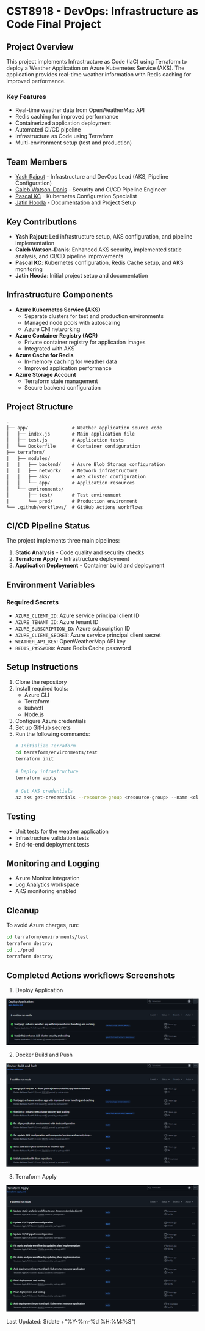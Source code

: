 # CST8918 - DevOps: Infrastructure as Code Final Project

## Project Overview
This project implements Infrastructure as Code (IaC) using Terraform to deploy a Weather Application on Azure Kubernetes Service (AKS). The application provides real-time weather information with Redis caching for improved performance.

### Key Features
- Real-time weather data from OpenWeatherMap API
- Redis caching for improved performance
- Containerized application deployment
- Automated CI/CD pipeline
- Infrastructure as Code using Terraform
- Multi-environment setup (test and production)

## Team Members
- [Yash Rajput](https://github.com/yashrajput0811) - Infrastructure and DevOps Lead (AKS, Pipeline Configuration)
- [Caleb Watson-Danis](https://github.com/wats0358) - Security and CI/CD Pipeline Engineer
- [Pascal KC](https://github.com/meinai-otoko) - Kubernetes Configuration Specialist
- [Jatin Hooda](https://github.com/jatinhooda) - Documentation and Project Setup

## Key Contributions
- **Yash Rajput**: Led infrastructure setup, AKS configuration, and pipeline implementation
- **Caleb Watson-Danis**: Enhanced AKS security, implemented static analysis, and CI/CD pipeline improvements
- **Pascal KC**: Kubernetes configuration, Redis Cache setup, and AKS monitoring
- **Jatin Hooda**: Initial project setup and documentation

## Infrastructure Components
- **Azure Kubernetes Service (AKS)**
  - Separate clusters for test and production environments
  - Managed node pools with autoscaling
  - Azure CNI networking
- **Azure Container Registry (ACR)**
  - Private container registry for application images
  - Integrated with AKS
- **Azure Cache for Redis**
  - In-memory caching for weather data
  - Improved application performance
- **Azure Storage Account**
  - Terraform state management
  - Secure backend configuration

## Project Structure
```
.
├── app/                # Weather application source code
│   ├── index.js        # Main application file
│   ├── test.js         # Application tests
│   └── Dockerfile      # Container configuration
├── terraform/
│   ├── modules/
│   │   ├── backend/    # Azure Blob Storage configuration
│   │   ├── network/    # Network infrastructure
│   │   ├── aks/        # AKS cluster configuration
│   │   └── app/        # Application resources
│   └── environments/
│       ├── test/       # Test environment
│       └── prod/       # Production environment
└── .github/workflows/  # GitHub Actions workflows
```

## CI/CD Pipeline Status
The project implements three main pipelines:
1. **Static Analysis** - Code quality and security checks
2. **Terraform Apply** - Infrastructure deployment
3. **Application Deployment** - Container build and deployment

## Environment Variables
### Required Secrets
- `AZURE_CLIENT_ID`: Azure service principal client ID
- `AZURE_TENANT_ID`: Azure tenant ID
- `AZURE_SUBSCRIPTION_ID`: Azure subscription ID
- `AZURE_CLIENT_SECRET`: Azure service principal client secret
- `WEATHER_API_KEY`: OpenWeatherMap API key
- `REDIS_PASSWORD`: Azure Redis Cache password

## Setup Instructions
1. Clone the repository
2. Install required tools:
   - Azure CLI
   - Terraform
   - kubectl
   - Node.js
3. Configure Azure credentials
4. Set up GitHub secrets
5. Run the following commands:
   ```bash
   # Initialize Terraform
   cd terraform/environments/test
   terraform init
   
   # Deploy infrastructure
   terraform apply
   
   # Get AKS credentials
   az aks get-credentials --resource-group <resource-group> --name <cluster-name>
   ```

## Testing
- Unit tests for the weather application
- Infrastructure validation tests
- End-to-end deployment tests

## Monitoring and Logging
- Azure Monitor integration
- Log Analytics workspace
- AKS monitoring enabled

## Cleanup
To avoid Azure charges, run:
```bash
cd terraform/environments/test
terraform destroy
cd ../prod
terraform destroy
```

## Completed Actions workflows Screenshots

1. Deploy Application

![Deploy Application](./screenshots/deployapp.png)

2. Docker Build and Push

![Docker Build & Push](./screenshots/dockerbp.png)

3. Terraform Apply

![Terraform Apply](./screenshots/terraformapply.png)

Last Updated: $(date +"%Y-%m-%d %H:%M:%S")
